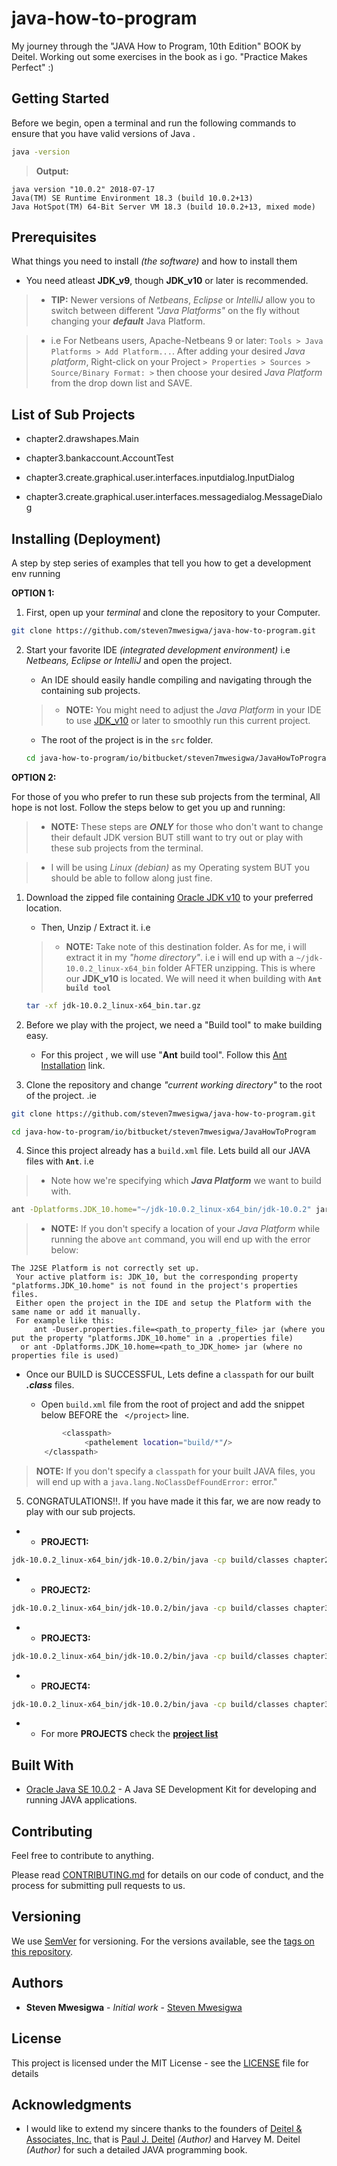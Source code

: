 # java-how-to-program
My journey through the "JAVA How to Program, 10th Edition" BOOK by Deitel. Working out some exercises in the book as i go. "Practice Makes Perfect" :)

## Getting Started

[//]: # "These instructions will get you a copy of the project up and running on your local machine for development and testing purposes. See deployment for notes on how to deploy the project on a live system."

Before we begin, open a terminal and run the following commands to ensure that you have valid versions of Java .
```bash
java -version
``` 
>**Output:**
```
java version "10.0.2" 2018-07-17
Java(TM) SE Runtime Environment 18.3 (build 10.0.2+13)
Java HotSpot(TM) 64-Bit Server VM 18.3 (build 10.0.2+13, mixed mode)

```



## Prerequisites

What things you need to install *(the software)* and how to install them

* You need atleast **JDK_v9**, though **JDK_v10** or later is recommended. 

>* **TIP:** Newer versions of *Netbeans*, *Eclipse* or *IntelliJ* allow you to switch between different *"Java Platforms"* on the fly without changing your ***default*** Java Platform.

>* i.e For Netbeans users, Apache-Netbeans 9 or later: ``Tools > Java Platforms > Add Platform...``. After adding your desired *Java platform*, Right-click on your Project ``> Properties > Sources > Source/Binary Format: >`` then choose your desired *Java Platform* from the drop down list and SAVE. 

## <a name="project-list"></a>List of Sub Projects

* chapter2.drawshapes.Main
* chapter3.bankaccount.AccountTest
* chapter3.create.graphical.user.interfaces.inputdialog.InputDialog

* chapter3.create.graphical.user.interfaces.messagedialog.MessageDialog


## Installing (Deployment)
A step by step series of examples that tell you how to get a development env running

 **OPTION 1:**

1. First, open up your *terminal* and clone the repository to your Computer.

```bash
git clone https://github.com/steven7mwesigwa/java-how-to-program.git
```

2. Start your favorite IDE *(integrated development environment)* i.e *Netbeans, Eclipse or IntelliJ* and open the project.

	* An IDE should easily handle compiling and navigating through the containing sub projects.

	>* **NOTE:** You might need to adjust the *Java Platform* in your IDE to use [JDK_v10](http://www.oracle.com/technetwork/java/javase/downloads/jdk10-downloads-4416644.html) or later to smoothly run this current project.

	* The root of the project is in the ``src`` folder.
	```bash
	cd java-how-to-program/io/bitbucket/steven7mwesigwa/JavaHowToProgram/src/
	```

 **OPTION 2:**

For those of you who prefer to run these sub projects from the terminal, All hope is not lost.
Follow the steps below to get you up and running:

>* **NOTE:** These steps are ***ONLY*** for those who don't want to change their default JDK version BUT still want to try out or play with these sub projects from the terminal. 

>* I will be using *Linux (debian)* as my Operating system BUT you should be able to follow along just fine.


1. Download the zipped file containing [Oracle JDK v10](http://www.oracle.com/technetwork/java/javase/downloads/jdk10-downloads-4416644.html) to your preferred location.
	* Then, Unzip / Extract it. i.e
	> * **NOTE:** Take note of this destination folder. As for me, i will extract it in my *"home directory"*. i.e i will end up with a ``~/jdk-10.0.2_linux-x64_bin`` folder AFTER unzipping. This is where our **JDK_v10** is located. We will need it when building with **``Ant build tool``**

	```bash
	tar -xf jdk-10.0.2_linux-x64_bin.tar.gz
	```` 

2. Before we play with the project, we need a "Build tool" to make building easy.
	* For this project , we will use "**Ant** build tool". Follow this [Ant Installation](https://ant.apache.org/manual/install.html) link.


3. Clone the repository and  change *"current working directory"* to the root of the project. .ie

```bash
git clone https://github.com/steven7mwesigwa/java-how-to-program.git

cd java-how-to-program/io/bitbucket/steven7mwesigwa/JavaHowToProgram
```

4.	Since this project already has a ``build.xml`` file. Lets build all our JAVA files with **``Ant``**. i.e
   > * Note how we're specifying which ***Java Platform*** we want to build with.

```bash
ant -Dplatforms.JDK_10.home="~/jdk-10.0.2_linux-x64_bin/jdk-10.0.2" jar
```
>* **NOTE:** If you don't specify a location of your *Java Platform* while running the above ``ant`` command, you will end up with the error below:
```
The J2SE Platform is not correctly set up.
 Your active platform is: JDK_10, but the corresponding property "platforms.JDK_10.home" is not found in the project's properties files. 
 Either open the project in the IDE and setup the Platform with the same name or add it manually.
 For example like this:
     ant -Duser.properties.file=<path_to_property_file> jar (where you put the property "platforms.JDK_10.home" in a .properties file)
  or ant -Dplatforms.JDK_10.home=<path_to_JDK_home> jar (where no properties file is used)
```

* Once our BUILD is SUCCESSFUL, Lets define a ``classpath`` for our built ***.class*** files.

    * Open ``build.xml`` file from the root of project and add the snippet below BEFORE the `` </project>`` line.



	```bash
	        <classpath>
                 <pathelement location="build/*"/>
        </classpath>
	```

> **NOTE:** If you don't specify a ``classpath`` for your built JAVA files, you will end up with a ``java.lang.NoClassDefFoundError:`` error."


5. CONGRATULATIONS!!. If you have made it this far, we are now ready to play with our sub projects.

*
	* **PROJECT1:**

```bash
jdk-10.0.2_linux-x64_bin/jdk-10.0.2/bin/java -cp build/classes chapter2.drawshapes.Main 
```

*
    * **PROJECT2:**

```bash
jdk-10.0.2_linux-x64_bin/jdk-10.0.2/bin/java -cp build/classes chapter3.bankaccount.AccountTest
```

*
    * **PROJECT3:**

```bash
jdk-10.0.2_linux-x64_bin/jdk-10.0.2/bin/java -cp build/classes chapter3.create.graphical.user.interfaces.inputdialog.InputDialog
```

*
    * **PROJECT4:**

```bash
jdk-10.0.2_linux-x64_bin/jdk-10.0.2/bin/java -cp build/classes chapter3.create.graphical.user.interfaces.messagedialog.MessageDialog
```
*
    * For more **PROJECTS** check the [**project list**](#project-list)

[//]: # "2. Then change *'current working directory'* to the root of this project."

[//]: # "## Running the testsExplain how to run the automated tests for this system"

[//]: # "### Break down into end to end testsExplain what these tests test and whyGive an example"


[//]: # "### And coding style testsExplain what these tests test and whyGive an example"


[//]: # "## DeploymentClone the repository to your Computer."


[//]: # "Add additional notes about how to deploy this on a live system"

## Built With

* [Oracle Java SE 10.0.2](http://www.oracle.com/technetwork/java/javase/downloads/jdk10-downloads-4416644.html) - A Java SE Development Kit for developing and running JAVA applications.


[//]: # "* [Dropwizard](http://www.dropwizard.io/1.0.2/docs/) - The web framework used* [Maven](https://maven.apache.org/) - Dependency Management* [ROME](https://rometools.github.io/rome/) - Used to generate RSS Feeds"

## Contributing

Feel free to contribute to anything.

Please read [CONTRIBUTING.md](https://github.com/steven7mwesigwa/java-how-to-program/blob/master/CONTRIBUTING.md) for details on our code of conduct, and the process for submitting pull requests to us.

## Versioning

We use [SemVer](http://semver.org/) for versioning. For the versions available, see the [tags on this repository](https://github.com/steven7mwesigwa/java-how-to-program/tags). 

## Authors

* **Steven Mwesigwa** - *Initial work* - [Steven Mwesigwa](https://github.com/steven7mwesigwa)

[//]: # "See also the list of [contributors](https://github.com/your/project/contributors) who participated in this project."

## License

This project is licensed under the MIT License - see the [LICENSE](https://github.com/steven7mwesigwa/java-how-to-program/blob/master/LICENSE) file for details

## Acknowledgments

* I would like to extend my sincere thanks to the founders of [Deitel & Associates, Inc.](http://www.deitel.com/Books/Java/JavaHowtoProgram10eEarlyObjects/tabid/3656/Default.aspx) that is [Paul J. Deitel](https://www.linkedin.com/in/pauldeitel) *(Author)* and Harvey M. Deitel *(Author)* for such a detailed JAVA programming book.

[//]: # "* Hat tip to anyone whose code was used* Inspiration* etc"



